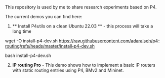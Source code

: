 This repository is used by me to share research experiments based on P4. 

The current demos you can find here:

1. ** Install P4utils on a clean Ubuntu 22.03 ** - this process will take a long time

wget -O install-p4-dev.sh https://raw.githubusercontent.com/adaraiseh/p4-routing/refs/heads/master/install-p4-dev.sh

bash install-p4-dev.sh

2. **IP routing Pro** - This demo shows how to implement a basic IP routers with static routing entries using P4, BMv2 and Mininet. 